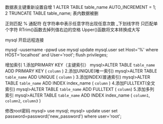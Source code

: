数据表主键重新设置自增
1
ALTER TABLE table_name AUTO_INCREMENT = 1;
2
TRUNCATE TABLE table_name;  表内数据被删

正则匹配
% 通配符 在字符串中表示任意字符出现任意次数
_下划线字符 只匹配单个字符
RTrim()函数去掉列值右边的空格
Upper()函数将文本转换成大写


mysql 开启远程连接
 
mysql -uusername -ppwd
use mysql 
update mysql.user set Host='%' where HOST='localhost' and User='root';
flush privileges;

增加索引
1.添加PRIMARY KEY（主键索引） 
mysql>ALTER TABLE `table_name` ADD PRIMARY KEY ( `column` ) 
2.添加UNIQUE(唯一索引) 
mysql>ALTER TABLE `table_name` ADD UNIQUE ( `column` ) 
3.添加INDEX(普通索引) 
mysql>ALTER TABLE `table_name` ADD INDEX index_name ( `column` ) 
4.添加FULLTEXT(全文索引) 
mysql>ALTER TABLE `table_name` ADD FULLTEXT ( `column`) 
5.添加多列索引 
mysql>ALTER TABLE `table_name` ADD INDEX index_name ( `column1`, `column2`, `column3` )

修改root密码
mysql> use mysql; 
mysql> update user set password=password('new_password') where user='root'; 